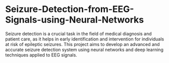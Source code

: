 # Seizure-Detection-from-EEG-Signals-using-Neural-Networks
Seizure detection is a crucial task in the field of medical diagnosis and patient care, as it helps in early identification and intervention for individuals at risk of epileptic seizures. This project aims to develop an advanced and accurate seizure detection system using neural networks and deep learning techniques applied to EEG signals.
